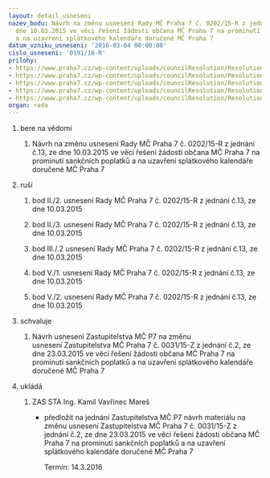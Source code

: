 ```yaml
---
layout: detail_usneseni
nazev_bodu: Návrh na změnu usnesení Rady MČ Praha 7 č. 0202/15-R z jednání č.13, ze
  dne 10.03.2015 ve věci řešení žádosti občana MČ Praha 7 na prominutí sankčních poplatků
  a na uzavření splátkového kalendáře doručené MČ Praha 7
datum_vzniku_usneseni: '2016-03-04 00:00:00'
cislo_usneseni: '0191/16-R'
prilohy:
- https://www.praha7.cz/wp-content/uploads/councilResolution/Resolutions/28474/export/P1_Duvodovazprava_RMC~27903.doc
- https://www.praha7.cz/wp-content/uploads/councilResolution/Resolutions/28474/export/P2_zadost~27902.pdf
- https://www.praha7.cz/wp-content/uploads/councilResolution/Resolutions/28474/export/Us_RMC_0202_100315~27900.doc
- https://www.praha7.cz/wp-content/uploads/councilResolution/Resolutions/28474/export/Us_ZMC_031_230315~27899.doc
- https://www.praha7.cz/wp-content/uploads/councilResolution/Resolutions/28474/export/export~299982.pdf
organ: rada
---
```

<ol class="urzList_view" id="urzList">
<li id="" class="urzClass1"><span name="1">bere na vědomí</span> 
<ol class="urzOlClass">
<li id="" class="urzClass2" style="TEXT-ALIGN: left"><span><p>Návrh na změnu usnesení Rady MČ Praha 7 č. 0202/15-R z jednání č.13, ze dne 10.03.2015 ve věci řešení žádosti občana MČ Praha 7 na prominutí sankčních poplatků a na uzavření splátkového kalendáře doručené MČ Praha 7</p></span></li></ol></li>
<li id="" class="urzClass1"><span name="70">ruší</span> 
<ol class="urzOlClass">
<li id="" class="urzClass2" style="TEXT-ALIGN: left"><span><p>bod II./2. usnesení Rady MČ Praha 7 č. 0202/15-R z jednání č.13, ze dne 10.03.2015 &nbsp;</p></span></li>
<li id="" class="urzClass2" style="TEXT-ALIGN: left"><span><p>bod II./3. usnesení Rady MČ Praha 7 č. 0202/15-R z jednání č.13, ze dne 10.03.2015</p></span></li>
<li id="" class="urzClass2" style="TEXT-ALIGN: left"><span><p>bod III./.2 usnesení Rady MČ Praha 7 č. 0202/15-R z jednání č.13, ze dne 10.03.2015</p></span></li>
<li id="" class="urzClass2" style="TEXT-ALIGN: left"><span><p>bod V./1. usnesení Rady MČ Praha 7 č. 0202/15-R z jednání č.13, ze dne 10.03.2015</p></span></li>
<li id="" class="urzClass2" style="TEXT-ALIGN: left"><span><p>bod V./2. usnesení Rady MČ Praha 7 č. 0202/15-R z jednání č.13, ze dne 10.03.2015</p></span></li></ol></li>
<li id="" class="urzClass1"><span name="24">schvaluje</span> 
<ol class="urzOlClass">
<li id="" class="urzClass2" style="TEXT-ALIGN: left"><span><p>Návrh usnesení Zastupitelstva MČ P7&nbsp;na&nbsp;změnu usnesení&nbsp;Zastupitelstva MČ Praha 7 č. 0031/15-Z z jednání č.2, ze dne 23.03.2015 ve věci řešení žádosti občana MČ Praha 7 na prominutí sankčních poplatků a na uzavření splátkového kalendáře doručené MČ Praha 7</p></span></li></ol></li><li class="urzClass1" id="urzUkoly"><span name="1">ukládá</span><ol class="urzOlClass"><li class="urzClass2"><span><p>ZAS STA Ing. Kamil Vavřinec Mareš</p></span><ul class="urzUlClass"><li class="urzClass3"><span><p>předložit na jednání Zastupitelstva MČ P7 návrh materiálu na změnu usnesení Zastupitelstva MČ Praha 7 č. 0031/15-Z z jednání č.2, ze dne 23.03.2015 ve věci řešení žádosti občana MČ Praha 7 na prominutí sankčních poplatků a na uzavření splátkového kalendáře doručené MČ Praha 7</p></span><span class="urzUkolTermin">  Termín:&nbsp;14.3.2016</span></li></ul></li></ol></li>
</ol>